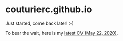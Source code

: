 # couturierc.github.io

Just started, come back later! :-)

To bear the wait, here is my [latest CV (May 22, 2020)](https://github.com/couturierc/couturierc.github.io/raw/master/20200522_Couturier_CV.pdf).

